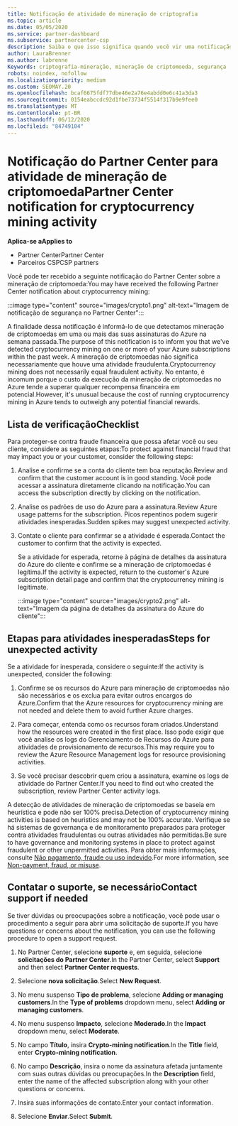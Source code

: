 ```yaml
---
title: Notificação de atividade de mineração de criptografia
ms.topic: article
ms.date: 05/05/2020
ms.service: partner-dashboard
ms.subservice: partnercenter-csp
description: Saiba o que isso significa quando você vir uma notificação sobre potencial mineração de criptomoeda (ou mineração de criptografia) em uma ou mais de suas assinaturas do Azure.
author: LauraBrenner
ms.author: labrenne
Keywords: criptografia-mineração, mineração de criptomoeda, segurança
robots: noindex, nofollow
ms.localizationpriority: medium
ms.custom: SEOMAY.20
ms.openlocfilehash: bcaf6675fdf77dbe46e2a76e4abdd0e6c41a3da3
ms.sourcegitcommit: 0154eabccdc92d1fbe73734f5514f317b9e9fee0
ms.translationtype: MT
ms.contentlocale: pt-BR
ms.lasthandoff: 06/12/2020
ms.locfileid: "84749104"
---
```

# <a name="partner-center-notification-for-cryptocurrency-mining-activity"></a><span data-ttu-id="fe9ab-104">Notificação do Partner Center para atividade de mineração de criptomoeda</span><span class="sxs-lookup"><span data-stu-id="fe9ab-104">Partner Center notification for cryptocurrency mining activity</span></span>

<span data-ttu-id="fe9ab-105">**Aplica-se a**</span><span class="sxs-lookup"><span data-stu-id="fe9ab-105">**Applies to**</span></span>

-  <span data-ttu-id="fe9ab-106">Partner Center</span><span class="sxs-lookup"><span data-stu-id="fe9ab-106">Partner Center</span></span>
-  <span data-ttu-id="fe9ab-107">Parceiros CSP</span><span class="sxs-lookup"><span data-stu-id="fe9ab-107">CSP partners</span></span>

<span data-ttu-id="fe9ab-108">Você pode ter recebido a seguinte notificação do Partner Center sobre a mineração de criptomoeda:</span><span class="sxs-lookup"><span data-stu-id="fe9ab-108">You may have received the following Partner Center notification about cryptocurrency mining:</span></span>

:::image type="content" source="images/crypto1.png" alt-text="Imagem de notificação de segurança no Partner Center":::

<span data-ttu-id="fe9ab-110">A finalidade dessa notificação é informá-lo de que detectamos mineração de criptomoedas em uma ou mais das suas assinaturas do Azure na semana passada.</span><span class="sxs-lookup"><span data-stu-id="fe9ab-110">The purpose of this notification is to inform you that we've detected cryptocurrency mining on one or more of your Azure subscriptions within the past week.</span></span> <span data-ttu-id="fe9ab-111">A mineração de criptomoedas não significa necessariamente que houve uma atividade fraudulenta.</span><span class="sxs-lookup"><span data-stu-id="fe9ab-111">Cryptocurrency mining does not necessarily equal fraudulent activity.</span></span> <span data-ttu-id="fe9ab-112">No entanto, é incomum porque o custo da execução da mineração de criptomoedas no Azure tende a superar qualquer recompensa financeira em potencial.</span><span class="sxs-lookup"><span data-stu-id="fe9ab-112">However, it's unusual because the cost of running cryptocurrency mining in Azure tends to outweigh any potential financial rewards.</span></span>

## <a name="checklist"></a><span data-ttu-id="fe9ab-113">Lista de verificação</span><span class="sxs-lookup"><span data-stu-id="fe9ab-113">Checklist</span></span>

<span data-ttu-id="fe9ab-114">Para proteger-se contra fraude financeira que possa afetar você ou seu cliente, considere as seguintes etapas:</span><span class="sxs-lookup"><span data-stu-id="fe9ab-114">To protect against financial fraud that may impact you or your customer, consider the following steps:</span></span>

1. <span data-ttu-id="fe9ab-115">Analise e confirme se a conta do cliente tem boa reputação.</span><span class="sxs-lookup"><span data-stu-id="fe9ab-115">Review and confirm that the customer account is in good standing.</span></span> <span data-ttu-id="fe9ab-116">Você pode acessar a assinatura diretamente clicando na notificação.</span><span class="sxs-lookup"><span data-stu-id="fe9ab-116">You can access the subscription directly by clicking on the notification.</span></span>

2. <span data-ttu-id="fe9ab-117">Analise os padrões de uso do Azure para a assinatura.</span><span class="sxs-lookup"><span data-stu-id="fe9ab-117">Review Azure usage patterns for the subscription.</span></span> <span data-ttu-id="fe9ab-118">Picos repentinos podem sugerir atividades inesperadas.</span><span class="sxs-lookup"><span data-stu-id="fe9ab-118">Sudden spikes may suggest unexpected activity.</span></span>

3. <span data-ttu-id="fe9ab-119">Contate o cliente para confirmar se a atividade é esperada.</span><span class="sxs-lookup"><span data-stu-id="fe9ab-119">Contact the customer to confirm that the activity is expected.</span></span>

   <span data-ttu-id="fe9ab-120">Se a atividade for esperada, retorne à página de detalhes da assinatura do Azure do cliente e confirme se a mineração de criptomoedas é legítima.</span><span class="sxs-lookup"><span data-stu-id="fe9ab-120">If the activity is expected, return to the customer's Azure subscription detail page and confirm that the cryptocurrency mining is legitimate.</span></span>

   :::image type="content" source="images/crypto2.png" alt-text="Imagem da página de detalhes da assinatura do Azure do cliente":::

## <a name="steps-for-unexpected-activity"></a><span data-ttu-id="fe9ab-122">Etapas para atividades inesperadas</span><span class="sxs-lookup"><span data-stu-id="fe9ab-122">Steps for unexpected activity</span></span>

<span data-ttu-id="fe9ab-123">Se a atividade for inesperada, considere o seguinte:</span><span class="sxs-lookup"><span data-stu-id="fe9ab-123">If the activity is unexpected, consider the following:</span></span>

1. <span data-ttu-id="fe9ab-124">Confirme se os recursos do Azure para mineração de criptomoedas não são necessários e os exclua para evitar outros encargos do Azure.</span><span class="sxs-lookup"><span data-stu-id="fe9ab-124">Confirm that the Azure resources for cryptocurrency mining are not needed and delete them to avoid further Azure charges.</span></span>

2. <span data-ttu-id="fe9ab-125">Para começar, entenda como os recursos foram criados.</span><span class="sxs-lookup"><span data-stu-id="fe9ab-125">Understand how the resources were created in the first place.</span></span> <span data-ttu-id="fe9ab-126">Isso pode exigir que você analise os logs do Gerenciamento de Recursos do Azure para atividades de provisionamento de recursos.</span><span class="sxs-lookup"><span data-stu-id="fe9ab-126">This may require you to review the Azure Resource Management logs for resource provisioning activities.</span></span>

3. <span data-ttu-id="fe9ab-127">Se você precisar descobrir quem criou a assinatura, examine os logs de atividade do Partner Center.</span><span class="sxs-lookup"><span data-stu-id="fe9ab-127">If you need to find out who created the subscription, review Partner Center activity logs.</span></span>

<span data-ttu-id="fe9ab-128">A detecção de atividades de mineração de criptomoedas se baseia em heurística e pode não ser 100% precisa.</span><span class="sxs-lookup"><span data-stu-id="fe9ab-128">Detection of cryptocurrency mining activities is based on heuristics and may not be 100% accurate.</span></span> <span data-ttu-id="fe9ab-129">Verifique se há sistemas de governança e de monitoramento preparados para proteger contra atividades fraudulentas ou outras atividades não permitidas.</span><span class="sxs-lookup"><span data-stu-id="fe9ab-129">Be sure to have governance and monitoring systems in place to protect against fraudulent or other unpermitted activities.</span></span> <span data-ttu-id="fe9ab-130">Para obter mais informações, consulte [Não pagamento, fraude ou uso indevido](https://docs.microsoft.com/partner-center/non-payment--fraud--or-misuse).</span><span class="sxs-lookup"><span data-stu-id="fe9ab-130">For more information, see [Non-payment, fraud, or misuse](https://docs.microsoft.com/partner-center/non-payment--fraud--or-misuse).</span></span>

## <a name="contact-support-if-needed"></a><span data-ttu-id="fe9ab-131">Contatar o suporte, se necessário</span><span class="sxs-lookup"><span data-stu-id="fe9ab-131">Contact support if needed</span></span>

<span data-ttu-id="fe9ab-132">Se tiver dúvidas ou preocupações sobre a notificação, você pode usar o procedimento a seguir para abrir uma solicitação de suporte.</span><span class="sxs-lookup"><span data-stu-id="fe9ab-132">If you have questions or concerns about the notification, you can use the following procedure to open a support request.</span></span>

1. <span data-ttu-id="fe9ab-133">No Partner Center, selecione **suporte** e, em seguida, selecione **solicitações do Partner Center**.</span><span class="sxs-lookup"><span data-stu-id="fe9ab-133">In the Partner Center, select **Support** and then select **Partner Center requests**.</span></span>

2. <span data-ttu-id="fe9ab-134">Selecione **nova solicitação**.</span><span class="sxs-lookup"><span data-stu-id="fe9ab-134">Select **New Request**.</span></span> 

3. <span data-ttu-id="fe9ab-135">No menu suspenso **Tipo de problema**, selecione **Adding or managing customers**.</span><span class="sxs-lookup"><span data-stu-id="fe9ab-135">In the **Type of problems** dropdown menu, select **Adding or managing customers**.</span></span>

4. <span data-ttu-id="fe9ab-136">No menu suspenso **Impacto**, selecione **Moderado**.</span><span class="sxs-lookup"><span data-stu-id="fe9ab-136">In the **Impact** dropdown menu, select **Moderate**.</span></span>

5. <span data-ttu-id="fe9ab-137">No campo **Título**, insira **Crypto-mining notification**.</span><span class="sxs-lookup"><span data-stu-id="fe9ab-137">In the **Title** field, enter **Crypto-mining notification**.</span></span>

6. <span data-ttu-id="fe9ab-138">No campo **Descrição**, insira o nome da assinatura afetada juntamente com suas outras dúvidas ou preocupações.</span><span class="sxs-lookup"><span data-stu-id="fe9ab-138">In the **Description** field, enter the name of the affected subscription along with your other questions or concerns.</span></span>

7. <span data-ttu-id="fe9ab-139">Insira suas informações de contato.</span><span class="sxs-lookup"><span data-stu-id="fe9ab-139">Enter your contact information.</span></span>

8. <span data-ttu-id="fe9ab-140">Selecione **Enviar**.</span><span class="sxs-lookup"><span data-stu-id="fe9ab-140">Select **Submit**.</span></span>
